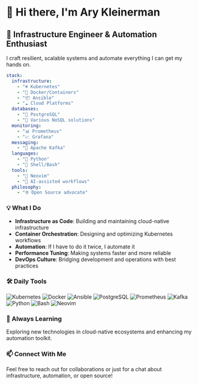 # 👋 Hi there, I'm Ary Kleinerman

## 🚀 Infrastructure Engineer & Automation Enthusiast

I craft resilient, scalable systems and automate everything I can get my hands on.

```yaml
stack:
  infrastructure:
    - "☸️ Kubernetes"
    - "🐳 Docker/Containers"
    - "📦 Ansible"
    - "☁️ Cloud Platforms"
  databases:
    - "🐘 PostgreSQL"
    - "💾 Various NoSQL solutions"
  monitoring:
    - "📊 Prometheus"
    - "📈 Grafana"
  messaging:
    - "🔄 Apache Kafka"
  languages:
    - "🐍 Python"
    - "🐚 Shell/Bash"
  tools:
    - "🔧 Neovim"
    - "🧠 AI-assisted workflows"
  philosophy:
    - "🌐 Open Source advocate"
```

### 💡 What I Do

- **Infrastructure as Code**: Building and maintaining cloud-native infrastructure
- **Container Orchestration**: Designing and optimizing Kubernetes workflows
- **Automation**: If I have to do it twice, I automate it
- **Performance Tuning**: Making systems faster and more reliable
- **DevOps Culture**: Bridging development and operations with best practices

### 🛠️ Daily Tools

![Kubernetes](https://img.shields.io/badge/-Kubernetes-326CE5?style=flat-square&logo=kubernetes&logoColor=white)
![Docker](https://img.shields.io/badge/-Docker-2496ED?style=flat-square&logo=docker&logoColor=white)
![Ansible](https://img.shields.io/badge/-Ansible-EE0000?style=flat-square&logo=ansible&logoColor=white)
![PostgreSQL](https://img.shields.io/badge/-PostgreSQL-336791?style=flat-square&logo=postgresql&logoColor=white)
![Prometheus](https://img.shields.io/badge/-Prometheus-E6522C?style=flat-square&logo=prometheus&logoColor=white)
![Kafka](https://img.shields.io/badge/-Kafka-231F20?style=flat-square&logo=apache-kafka&logoColor=white)
![Python](https://img.shields.io/badge/-Python-3776AB?style=flat-square&logo=python&logoColor=white)
![Bash](https://img.shields.io/badge/-Bash-4EAA25?style=flat-square&logo=gnu-bash&logoColor=white)
![Neovim](https://img.shields.io/badge/-Neovim-57A143?style=flat-square&logo=neovim&logoColor=white)

### 🌱 Always Learning

Exploring new technologies in cloud-native ecosystems and enhancing my automation toolkit.

### 📫 Connect With Me

Feel free to reach out for collaborations or just for a chat about infrastructure, automation, or open source!